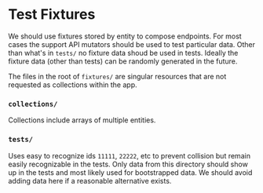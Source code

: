 # Test Fixtures

We should use fixtures stored by entity to compose endpoints.
For most cases the support API mutators should be used to test particular data.
Other than what's in `tests/` no fixture data shoud be used in tests.
Ideally the fixture data (other than tests) can be randomly generated in the future.

The files in the root of `fixtures/` are singular resources that are not requested
as collections within the app.

### `collections/`

Collections include arrays of multiple entities.

### `tests/`

Uses easy to recognize ids `11111`, `22222`, etc to prevent collision but remain
easily recognizable in the tests.
Only data from this directory should show up in the tests and most likely used for
bootstrapped data. We should avoid adding data here if a reasonable alternative exists.
